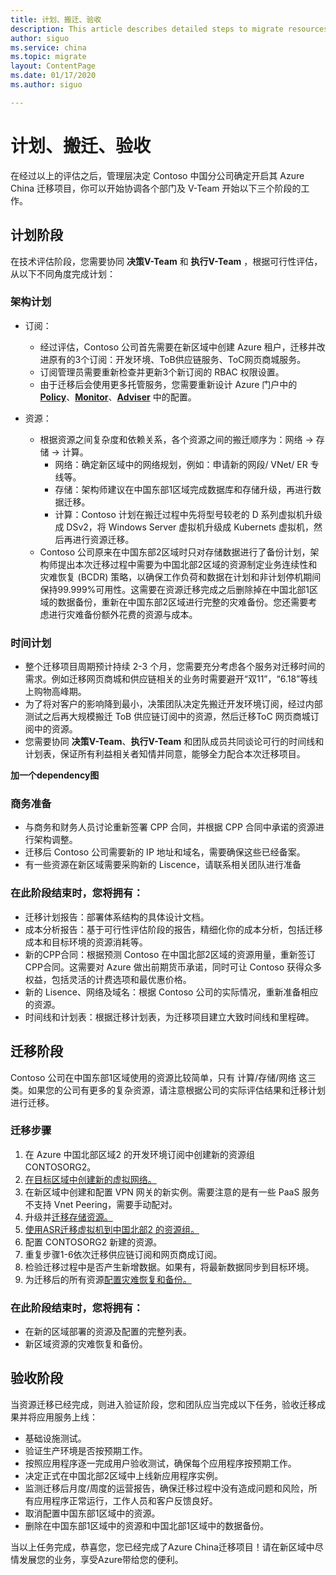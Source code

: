 ```yaml
---
title: 计划、搬迁、验收
description: This article describes detailed steps to migrate resources of Contoso Company from Azure China East1 to China North2 region.
author: siguo
ms.service: china 
ms.topic: migrate
layout: ContentPage 
ms.date: 01/17/2020
ms.author: siguo

---
```


# 计划、搬迁、验收
在经过以上的评估之后，管理层决定 Contoso 中国分公司确定开启其 Azure China 迁移项目，你可以开始协调各个部门及 V-Team 开始以下三个阶段的工作。

## 计划阶段

在技术评估阶段，您需要协同 **决策V-Team** 和 **执行V-Team** ，根据可行性评估，从以下不同角度完成计划：

### 架构计划 
 * 订阅： 
   *  经过评估，Contoso 公司首先需要在新区域中创建 Azure 租户，迁移并改进原有的3个订阅：开发环境、ToB供应链服务、ToC网页商城服务。  
   *  订阅管理员需要重新检查并更新3个新订阅的 RBAC 权限设置。  
   *  由于迁移后会使用更多托管服务，您需要重新设计 Azure 门户中的 [**Policy**]()、[**Monitor**]()、[**Adviser**]() 中的配置。  

 * 资源：  
   *  根据资源之间复杂度和依赖关系，各个资源之间的搬迁顺序为：网络 → 存储 →  计算。  
      * 网络：确定新区域中的网络规划，例如：申请新的网段/ VNet/ ER 专线等。    
      * 存储：架构师建议在中国东部1区域完成数据库和存储升级，再进行数据迁移。  
      * 计算：Contoso 计划在搬迁过程中先将型号较老的 D 系列虚拟机升级成 DSv2，将 Windows Server 虚拟机升级成 Kubernets 虚拟机，然后再进行资源迁移。   
    *  Contoso 公司原来在中国东部2区域时只对存储数据进行了备份计划，架构师提出本次迁移过程中需要为中国北部2区域的资源制定业务连续性和灾难恢复 (BCDR) 策略，以确保工作负荷和数据在计划和非计划停机期间保持99.999%可用性。这需要在资源迁移完成之后删除掉在中国北部1区域的数据备份，重新在中国东部2区域进行完整的灾难备份。您还需要考虑进行灾难备份额外花费的资源与成本。  


### 时间计划
  * 整个迁移项目周期预计持续 2-3 个月，您需要充分考虑各个服务对迁移时间的需求。例如迁移网页商城和供应链相关的业务时需要避开“双11”，“6.18”等线上购物高峰期。  
  * 为了将对客户的影响降到最小，决策团队决定先搬迁开发环境订阅，经过内部测试之后再大规模搬迁 ToB 供应链订阅中的资源，然后迁移ToC 网页商城订阅中的资源。  
  * 您需要协同 **决策V-Team**、**执行V-Team** 和团队成员共同谈论可行的时间线和计划表，保证所有利益相关者知情并同意，能够全力配合本次迁移项目。

**加一个dependency图**


### 商务准备
 * 与商务和财务人员讨论重新签署 CPP 合同，并根据 CPP 合同中承诺的资源进行架构调整。
 * 迁移后 Contoso 公司需要新的 IP 地址和域名，需要确保这些已经备案。
 * 有一些资源在新区域需要采购新的 Liscence，请联系相关团队进行准备 


### 在此阶段结束时，您将拥有： 
*  迁移计划报告：部署体系结构的具体设计文档。
*  成本分析报告：基于可行性评估阶段的报告，精细化你的成本分析，包括迁移成本和目标环境的资源消耗等。  
*	新的CPP合同：根据预测 Contoso 在中国北部2区域的资源用量，重新签订CPP合同。这需要对 Azure 做出前期货币承诺，同时可让 Contoso 获得众多权益，包括灵活的计费选项和最优惠价格。
*  新的 Lisence、网络及域名：根据 Contoso 公司的实际情况，重新准备相应的资源。
*	时间线和计划表：根据迁移计划表，为迁移项目建立大致时间线和里程碑。

## 迁移阶段

Contoso 公司在中国东部1区域使用的资源比较简单，只有 计算/存储/网络 这三类。如果您的公司有更多的复杂资源，请注意根据公司的实际评估结果和迁移计划进行迁移。

### 迁移步骤
1.	在 Azure 中国北部区域2 的开发环境订阅中创建新的资源组 CONTOSORG2。
2.	[在目标区域中创建新的虚拟网络。](https://docs.azure.cn/zh-cn/articles/azure-china-migration-playbook/china-migration-guidance-networking)
3.	在新区域中创建和配置 VPN 网关的新实例。需要注意的是有一些 PaaS 服务不支持 Vnet Peering，需要手动配对。
4.	升级并[迁移存储资源。](https://docs.azure.cn/zh-cn/articles/azure-china-migration-playbook/china-migration-guidance-storage)
5.	[使用ASR迁移虚拟机到中国北部2 的资源组。](https://docs.azure.cn/zh-cn/site-recovery/azure-to-azure-tutorial-migrate)
6.	配置 CONTOSORG2 新建的资源。
7. 重复步骤1-6依次迁移供应链订阅和网页商成订阅。
8.	检验迁移过程中是否产生新增数据。如果有，将最新数据同步到目标环境。 
9.	为迁移后的所有资源[配置灾难恢复和备份。](https://docs.azure.cn/zh-cn/site-recovery/azure-to-azure-quickstart)

### 在此阶段结束时，您将拥有： 
*  在新的区域部署的资源及配置的完整列表。 
*	新区域资源的灾难恢复和备份。

## 验收阶段

当资源迁移已经完成，则进入验证阶段，您和团队应当完成以下任务，验收迁移成果并将应用服务上线：
*	基础设施测试。  
*	验证生产环境是否按预期工作。
*	按照应用程序逐一完成用户验收测试，确保每个应用程序按预期工作。 
*	决定正式在中国北部2区域中上线新应用程序实例。 
*  监测迁移后月度/周度的运营报告，确保迁移过程中没有造成问题和风险，所有应用程序正常运行，工作人员和客户反馈良好。
*	取消配置中国东部1区域中的资源。
*  删除在中国东部1区域中的资源和中国北部1区域中的数据备份。

当以上任务完成，恭喜您，您已经完成了Azure China迁移项目！请在新区域中尽情发展您的业务，享受Azure带给您的便利。

